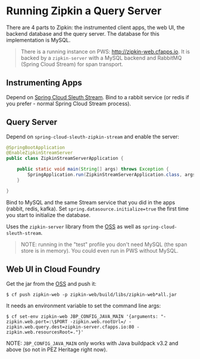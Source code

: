 # Running Zipkin a Query Server

There are 4 parts to Zipkin: the instrumented client apps, the web UI, the backend database and the query server. The database for this implementation is MySQL.

> There is a running instance on PWS: http://zipkin-web.cfapps.io. It is backed by a `zipkin-server` with a MySQL backend and RabbitMQ (Spring Cloud Stream) for span transport.

## Instrumenting Apps

Depend on [Spring Cloud Sleuth Stream](https://github.com/spring-cloud-spring-cloud-sleuth). Bind to a rabbit service (or redis if you prefer - normal Spring Cloud Stream process).

## Query Server

Depend on `spring-cloud-sleuth-zipkin-stream` and enable the server:

```java
@SpringBootApplication
@EnableZipkinStreamServer
public class ZipkinStreamServerApplication {

	public static void main(String[] args) throws Exception {
		SpringApplication.run(ZipkinStreamServerApplication.class, args);
	}

}
```

Bind to MySQL and the same Stream service that you did in the apps (rabbit, redis, kafka). Set `spring.datasource.initialize=true` the first time you start to initialize the database.

Uses the `zipkin-server` library from the [OSS](https://github.com/openzipkin/zipkin-java) as well as `spring-cloud-sleuth-stream`.

> NOTE: running in the "test" profile you don't need MySQL (the span store is in memory). You could even run in PWS without MySQL.

## Web UI in Cloud Foundry

Get the jar from the [OSS](https://github.com/openzipkin/zipkin) and push it:

```
$ cf push zipkin-web -p zipkin-web/build/libs/zipkin-web*all.jar
```

It needs an environment variable to set the command line args:

```
$ cf set-env zipkin-web JBP_CONFIG_JAVA_MAIN '{arguments: "-zipkin.web.port=:\$PORT -zipkin.web.rootUrl=/ -zipkin.web.query.dest=zipkin-server.cfapps.io:80 -zipkin.web.resourcesRoot=."}'
```

NOTE: `JBP_CONFIG_JAVA_MAIN` only works with Java buildpack v3.2 and above (so not in PEZ Heritage right now).
